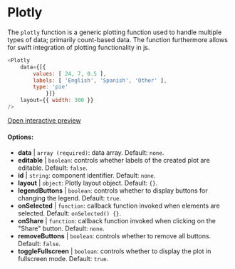 # Plotly

The `plotly` function is a generic plotting function used to handle multiple types of data; primarily count-based data. The function furthermore allows for swift integration of plotting functionality in js.

``` js
<Plotly
    data={[{
        values: [ 24, 7, 0.5 ],
        labels: [ 'English', 'Spanish', 'Other' ],
        type: 'pie'
            }]}
    layout={{ width: 300 }}
/>
```

[Open interactive preview](https://isle.heinz.cmu.edu/components/plotly)

#### Options:

* __data__ | `array (required)`: data array. Default: `none`.
* __editable__ | `boolean`: controls whether labels of the created plot are editable. Default: `false`.
* __id__ | `string`: component identifier. Default: `none`.
* __layout__ | `object`: Plotly layout object. Default: `{}`.
* __legendButtons__ | `boolean`: controls whether to display buttons for changing the legend. Default: `true`.
* __onSelected__ | `function`: callback function invoked when elements are selected. Default: `onSelected() {}`.
* __onShare__ | `function`: callback function invoked when clicking on the "Share" button. Default: `none`.
* __removeButtons__ | `boolean`: controls whether to remove all buttons. Default: `false`.
* __toggleFullscreen__ | `boolean`: controls whether to display the plot in fullscreen mode. Default: `true`.
